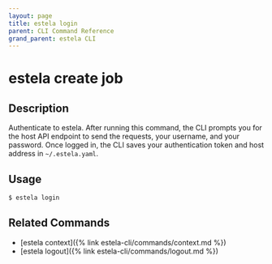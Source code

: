 ```yaml
---
layout: page
title: estela login
parent: CLI Command Reference
grand_parent: estela CLI
---
```


# estela create job

## Description

Authenticate to estela. After running this command, the CLI prompts you for
the host API endpoint to send the requests, your username, and your password. Once
logged in, the CLI saves your authentication token and host address in `~/.estela.yaml`.

## Usage

```bash
$ estela login
```

## Related Commands

- [estela context]({% link estela-cli/commands/context.md %})
- [estela logout]({% link estela-cli/commands/logout.md %})
